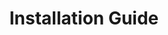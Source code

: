 ---
title: Installation Guide
description: About how install Turing ES.
docurl: /docs/turing/0.3.8/installation-guide/
product: turing
---